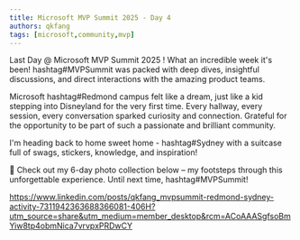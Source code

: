 ```yaml
---
title: Microsoft MVP Summit 2025 - Day 4
authors: qkfang
tags: [microsoft,community,mvp]
---
```


Last Day @ Microsoft MVP Summit 2025 ! What an incredible week it's been! hashtag#MVPSummit was packed with deep dives, insightful discussions, and direct interactions with the amazing product teams. 

Microsoft hashtag#Redmond campus felt like a dream, just like a kid stepping into Disneyland for the very first time. Every hallway, every session, every conversation sparked curiosity and connection. Grateful for the opportunity to be part of such a passionate and brilliant community.

I'm heading back to home sweet home - hashtag#Sydney with a suitcase full of swags, stickers, knowledge, and inspiration!

📸 Check out my 6-day photo collection below – my footsteps through this unforgettable experience. Until next time, hashtag#MVPSummit!

https://www.linkedin.com/posts/qkfang_mvpsummit-redmond-sydney-activity-7311942363688366081-406H?utm_source=share&utm_medium=member_desktop&rcm=ACoAAASgfsoBmYiw8tp4obmNica7vrvpxPRDwCY




